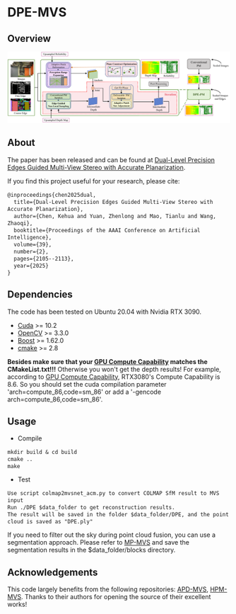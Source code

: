 # DPE-MVS

## Overview

![Overview](overview.png)

## About

The paper has been released and can be found at [Dual-Level Precision Edges Guided Multi-View Stereo with Accurate Planarization](https://arxiv.org/abs/2412.20328).

If you find this project useful for your research, please cite:
>
    @inproceedings{chen2025dual,
      title={Dual-Level Precision Edges Guided Multi-View Stereo with Accurate Planarization},
      author={Chen, Kehua and Yuan, Zhenlong and Mao, Tianlu and Wang, Zhaoqi},
      booktitle={Proceedings of the AAAI Conference on Artificial Intelligence},
      volume={39},
      number={2},
      pages={2105--2113},
      year={2025}
    }

## Dependencies
The code has been tested on Ubuntu 20.04 with Nvidia RTX 3090.

- [Cuda](https://developer.nvidia.cn/zh-cn/cuda-toolkit) >= 10.2
- [OpenCV](https://opencv.org/) >= 3.3.0
- [Boost](https://www.boost.org/) >= 1.62.0
- [cmake](https://cmake.org/) >= 2.8

**Besides make sure that your [GPU Compute Capability](https://en.wikipedia.org/wiki/CUDA) matches the CMakeList.txt!!!** Otherwise you won't get the depth results! For example, according to [GPU Compute Capability](https://en.wikipedia.org/wiki/CUDA), RTX3080's Compute Capability is 8.6. So you should set the cuda compilation parameter 'arch=compute_86,code=sm_86' or add a '-gencode arch=compute_86,code=sm_86'.

## Usage
- Compile
>
    mkdir build & cd build
    cmake ..
    make

- Test
>
    Use script colmap2mvsnet_acm.py to convert COLMAP SfM result to MVS input   
    Run ./DPE $data_folder to get reconstruction results.
    The result will be saved in the folder $data_folder/DPE, and the point cloud is saved as "DPE.ply"

If you need to filter out the sky during point cloud fusion, you can use a segmentation approach. Please refer to [MP-MVS](https://github.com/RongxuanTan/MP-MVS) and save the segmentation results in the $data_folder/blocks directory.

## Acknowledgements
This code largely benefits from the following repositories: [APD-MVS](https://github.com/whoiszzj/APD-MVS), [HPM-MVS](https://github.com/CLinvx/HPM-MVS). Thanks to their authors for opening the source of their excellent works!
